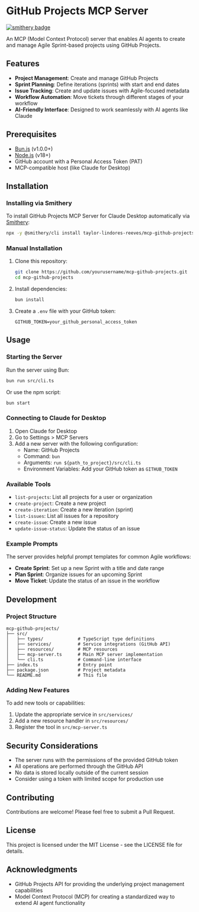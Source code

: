 # GitHub Projects MCP Server

[![smithery badge](https://smithery.ai/badge/mcp-github-projects)](https://smithery.ai/server/taylor-lindores-reeves/mcp-github-projects)

An MCP (Model Context Protocol) server that enables AI agents to create and manage Agile Sprint-based projects using GitHub Projects.

## Features

- **Project Management**: Create and manage GitHub Projects
- **Sprint Planning**: Define iterations (sprints) with start and end dates
- **Issue Tracking**: Create and update issues with Agile-focused metadata
- **Workflow Automation**: Move tickets through different stages of your workflow
- **AI-Friendly Interface**: Designed to work seamlessly with AI agents like Claude

## Prerequisites

- [Bun.js](https://bun.sh/) (v1.0.0+)
- [Node.js](https://nodejs.org/) (v18+)
- GitHub account with a Personal Access Token (PAT)
- MCP-compatible host (like Claude for Desktop)

## Installation

### Installing via Smithery

To install GitHub Projects MCP Server for Claude Desktop automatically via [Smithery](https://smithery.ai/server/taylor-lindores-reeves/mcp-github-projects):

```bash
npx -y @smithery/cli install taylor-lindores-reeves/mcp-github-projects --client claude
```

### Manual Installation

1. Clone this repository:
   ```bash
   git clone https://github.com/yourusername/mcp-github-projects.git
   cd mcp-github-projects
   ```

2. Install dependencies:
   ```bash
   bun install
   ```

3. Create a `.env` file with your GitHub token:
   ```
   GITHUB_TOKEN=your_github_personal_access_token
   ```

## Usage

### Starting the Server

Run the server using Bun:

```bash
bun run src/cli.ts
```

Or use the npm script:

```bash
bun start
```

### Connecting to Claude for Desktop

1. Open Claude for Desktop
2. Go to Settings > MCP Servers
3. Add a new server with the following configuration:
   - Name: GitHub Projects
   - Command: `bun`
   - Arguments: `run ${path_to_project}/src/cli.ts`
   - Environment Variables: Add your GitHub token as `GITHUB_TOKEN`

### Available Tools

- `list-projects`: List all projects for a user or organization
- `create-project`: Create a new project
- `create-iteration`: Create a new iteration (sprint)
- `list-issues`: List all issues for a repository
- `create-issue`: Create a new issue
- `update-issue-status`: Update the status of an issue

### Example Prompts

The server provides helpful prompt templates for common Agile workflows:

- **Create Sprint**: Set up a new Sprint with a title and date range
- **Plan Sprint**: Organize issues for an upcoming Sprint
- **Move Ticket**: Update the status of an issue in the workflow

## Development

### Project Structure

```
mcp-github-projects/
├── src/
│   ├── types/             # TypeScript type definitions
│   ├── services/          # Service integrations (GitHub API)
│   ├── resources/         # MCP resources
│   ├── mcp-server.ts      # Main MCP server implementation
│   └── cli.ts             # Command-line interface
├── index.ts               # Entry point
├── package.json           # Project metadata
└── README.md              # This file
```

### Adding New Features

To add new tools or capabilities:

1. Update the appropriate service in `src/services/`
2. Add a new resource handler in `src/resources/`
3. Register the tool in `src/mcp-server.ts`

## Security Considerations

- The server runs with the permissions of the provided GitHub token
- All operations are performed through the GitHub API
- No data is stored locally outside of the current session
- Consider using a token with limited scope for production use

## Contributing

Contributions are welcome! Please feel free to submit a Pull Request.

## License

This project is licensed under the MIT License - see the LICENSE file for details.

## Acknowledgments

- GitHub Projects API for providing the underlying project management capabilities
- Model Context Protocol (MCP) for creating a standardized way to extend AI agent functionality
